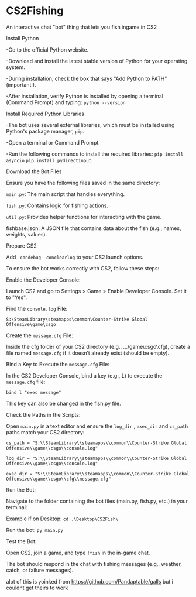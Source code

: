 # CS2Fishing
An interactive chat "bot" thing that lets you fish ingame in CS2

Install Python

-Go to the official Python website.

-Download and install the latest stable version of Python for your operating system.

-During installation, check the box that says "Add Python to PATH" (important!).

-After installation, verify Python is installed by opening a terminal (Command Prompt) and typing:
```python --version```

Install Required Python Libraries

-The bot uses several external libraries, which must be installed using Python's package manager, ```pip```.

-Open a terminal or Command Prompt.

-Run the following commands to install the required libraries:
```pip install asyncio```
```pip install pydirectinput```

Download the Bot Files

Ensure you have the following files saved in the same directory:

```main.py```: The main script that handles everything.

```fish.py```: Contains logic for fishing actions.

```util.py```: Provides helper functions for interacting with the game.

fishbase.json: A JSON file that contains data about the fish (e.g., names, weights, values).

Prepare CS2

Add ```-condebug -conclearlog``` to your CS2 launch options.

To ensure the bot works correctly with CS2, follow these steps:

Enable the Developer Console:

Launch CS2 and go to Settings > Game > Enable Developer Console. Set it to "Yes".

Find the ```console.log``` File:

```S:\SteamLibrary\steamapps\common\Counter-Strike Global Offensive\game\csgo```

Create the ```message.cfg``` File:

Inside the cfg folder of your CS2 directory (e.g., ...\game\csgo\cfg), create a file named ```message.cfg``` if it doesn’t already exist (should be empty).

Bind a Key to Execute the ```message.cfg``` File:

In the CS2 Developer Console, bind a key (e.g., L) to execute the ```message.cfg``` file:

```bind l "exec message"```

This key can also be changed in the fish.py file.

Check the Paths in the Scripts:

Open ```main.py``` in a text editor and ensure the ```log_dir``` , ```exec_dir``` and ```cs_path``` paths match your CS2 directory:

```cs_path = "S:\\SteamLibrary\\steamapps\\common\\Counter-Strike Global Offensive\\game\\csgo\\console.log" ```

```log_dir = "S:\\SteamLibrary\\steamapps\\common\\Counter-Strike Global Offensive\\game\\csgo\\console.log" ```

```exec_dir = "S:\\SteamLibrary\\steamapps\\common\\Counter-Strike Global Offensive\\game\\csgo\\cfg\\message.cfg" ```

Run the Bot:

Navigate to the folder containing the bot files (main.py, fish.py, etc.) in your terminal:

Example if on Desktop: ```cd .\Desktop\CS2Fish\```

Run the bot: ```py main.py```

Test the Bot:

Open CS2, join a game, and type ```!fish``` in the in-game chat.

The bot should respond in the chat with fishing messages (e.g., weather, catch, or failure messages).

alot of this is yoinked from https://github.com/Pandaptable/galls but i couldnt get theirs to work 

